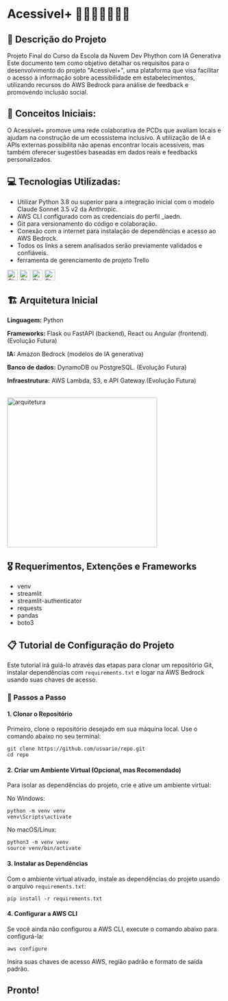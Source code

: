 # Acessivel+ 👨‍🦽👩‍🦯🦻🧩🩼

## 📑 Descrição do Projeto
Projeto Final do Curso da Escola da Nuvem Dev Phython com IA Generativa
Este documento tem como objetivo detalhar os requisitos para o desenvolvimento do projeto "Acessível+", uma plataforma que visa facilitar o acesso à informação sobre acessibilidade em estabelecimentos, utilizando recursos do AWS Bedrock para análise de feedback e promovendo inclusão social.

## 🧮 Conceitos Iniciais:
O Acessível+ promove uma rede colaborativa de PCDs que avaliam locais e ajudam na construção de um ecossistema inclusivo. 
A utilização de IA e APIs externas possibilita não apenas encontrar locais acessíveis, mas também oferecer sugestões baseadas em dados reais e feedbacks personalizados.

## 💻 Tecnologias Utilizadas:
- Utilizar Python 3.8 ou superior para a integração inicial com o modelo Claude Sonnet 3.5 v2 da Anthropic.
- AWS CLI configurado com as credenciais do perfil _iaedn.
- Git para versionamento do código e colaboração.
- Conexão com a internet para instalação de dependências e acesso ao AWS Bedrock.
- Todos os links a serem analisados serão previamente validados e confiáveis.
- ferramenta de gerenciamento de projeto Trello

<img height="25px" alt="Static Badge" src="https://img.shields.io/badge/Phython-E34F26?logo=python&logoColor=ffffff&labelColor=40b93c&color=40b93c&text_size=15&style=for-the-badge"> <img height="25px" alt="Static Badge" src="https://img.shields.io/badge/AWS_-_BedRock_e_CLI-1572B6?logo=AWS&logoColor=ffffff&labelColor=F7DF1E&color=F7DF1E&text_size=15&style=for-the-badge"> <img height="25" alt="Static Badge" src="https://img.shields.io/badge/GitHub-F7DF1E?logo=github&logoColor=ffffff&labelColor=e7191f&color=e7191f&text_size=15&style=for-the-badge"> <img height="25" alt="Static Badge" src="https://img.shields.io/badge/Trello-F7DF1E?logo=trello&logoColor=ffffff&labelColor=1082ce&color=1082ce&text_size=15&style=for-the-badge">

## 🏗️ Arquitetura Inicial
**Linguagem:** Python

**Frameworks:** Flask ou FastAPI (backend), React ou Angular (frontend). (Evolução Futura)

**IA:** Amazon Bedrock (modelos de IA generativa)

**Banco de dados:** DynamoDB ou PostgreSQL. (Evolução Futura)

**Infraestrutura:** AWS Lambda, S3, e API Gateway.(Evolução Futura)

<br>
<img align="center" alt="arquitetura" height="350" src="https://github.com/user-attachments/assets/5fd0c0b8-8b0c-458b-9632-7927d821d677">


## 🎖️ Requerimentos, Extenções e Frameworks
- venv
- streamlit
- streamlit-authenticator
- requests
- pandas
- boto3

## 📋 Tutorial de Configuração do Projeto

Este tutorial irá guiá-lo através das etapas para clonar um repositório Git, instalar dependências com `requirements.txt` e logar na AWS Bedrock usando suas chaves de acesso.

### 👣 Passos a Passo

#### 1. Clonar o Repositório
Primeiro, clone o repositório desejado em sua máquina local. Use o comando abaixo no seu terminal:

```
git clone https://github.com/usuario/repo.git
cd repo
```
#### 2. Criar um Ambiente Virtual (Opcional, mas Recomendado)

Para isolar as dependências do projeto, crie e ative um ambiente virtual:

No Windows:
```
python -m venv venv
venv\Scripts\activate
```

No macOS/Linux:

```
python3 -m venv venv
source venv/bin/activate
```

#### 3. Instalar as Dependências

Com o ambiente virtual ativado, instale as dependências do projeto usando o arquivo `requirements.txt`:

```
pip install -r requirements.txt
```

#### 4. Configurar a AWS CLI

Se você ainda não configurou a AWS CLI, execute o comando abaixo para configurá-la:

```
aws configure
```

Insira suas chaves de acesso AWS, região padrão e formato de saída padrão.


## Pronto!

